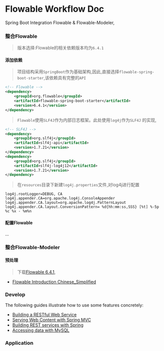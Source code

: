 # Flowable Workflow Doc
Spring Boot Integration Flowable & Flowable-Modeler,
### 整合Flowable
> 版本选择:Flowable的相关依赖版本均为`6.4.1`
#### 添加依赖
> 项目结构采用`SpringBoot`作为基础架构,因此,直接选择`flowable-spring-boot-starter`,该依赖具有完整的`API`
```xml
<!-- Flowable -->
<dependency>
    <groupId>org.flowable</groupId>
    <artifactId>flowable-spring-boot-starter</artifactId>
    <version>6.4.1</version>
</dependency>
```
> `Flowable`使用`SLF4J`作为内部日志框架。此处使用`log4j`作为`SLF4J` 的实现,
```xml
<!-- SLF4J -->
<dependency>
    <groupId>org.slf4j</groupId>
    <artifactId>slf4j-api</artifactId>
    <version>1.7.21</version>
</dependency>
<dependency>
    <groupId>org.slf4j</groupId>
    <artifactId>slf4j-log4j12</artifactId>
    <version>1.7.21</version>
</dependency>
```
> 在`resources`目录下新建`log4j.properties`文件,对log4j进行配置
```properties
log4j.rootLogger=DEBUG, CA
log4j.appender.CA=org.apache.log4j.ConsoleAppender
log4j.appender.CA.layout=org.apache.log4j.PatternLayout
log4j.appender.CA.layout.ConversionPattern= %d{hh:mm:ss,SSS} [%t] %-5p %c %x - %m%n
```
#### 配置Flowable
...

### 整合Flowable-Modeler

#### 预处理
> 下载[Flowable 6.4.1](),


* [Flowable Introduction Chinese_Simplified](https://tkjohn.github.io/flowable-userguide/#_introduction)


### Develop
The following guides illustrate how to use some features concretely:

* [Building a RESTful Web Service](https://spring.io/guides/gs/rest-service/)
* [Serving Web Content with Spring MVC](https://spring.io/guides/gs/serving-web-content/)
* [Building REST services with Spring](https://spring.io/guides/tutorials/bookmarks/)
* [Accessing data with MySQL](https://spring.io/guides/gs/accessing-data-mysql/)

### Application